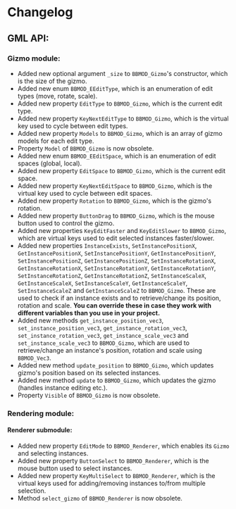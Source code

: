 # Changelog

## GML API:
### Gizmo module:
* Added new optional argument `_size` to `BBMOD_Gizmo`'s constructor, which is the size of the gizmo.
* Added new enum `BBMOD_EEditType`, which is an enumeration of edit types (move, rotate, scale).
* Added new property `EditType` to `BBMOD_Gizmo`, which is the current edit type.
* Added new property `KeyNextEditType` to `BBMOD_Gizmo`, which is the virtual key used to cycle between edit types.
* Added new property `Models` to `BBMOD_Gizmo`, which is an array of gizmo models for each edit type.
* Property `Model` of `BBMOD_Gizmo` is now obsolete.
* Added new enum `BBMOD_EEditSpace`, which is an enumeration of edit spaces (global, local).
* Added new property `EditSpace` to `BBMOD_Gizmo`, which is the current edit space.
* Added new property `KeyNextEditSpace` to `BBMOD_Gizmo`, which is the virtual key used to cycle between edit spaces.
* Added new property `Rotation` to `BBMOD_Gizmo`, which is the gizmo's rotation.
* Added new property `ButtonDrag` to `BBMOD_Gizmo`, which is the mouse button used to control the gizmo.
* Added new properties `KeyEditFaster` and `KeyEditSlower` to `BBMOD_Gizmo`, which are virtual keys used to edit selected instances faster/slower.
* Added new properties `InstanceExists`, `SetInstancePositionX`, `GetInstancePositionX`, `SetInstancePositionY`, `GetInstancePositionY`, `SetInstancePositionZ`, `GetInstancePositionZ`, `SetInstanceRotationX`, `GetInstanceRotationX`, `SetInstanceRotationY`, `GetInstanceRotationY`, `SetInstanceRotationZ`, `GetInstanceRotationZ`, `SetInstanceScaleX`, `GetInstanceScaleX`, `SetInstanceScaleY`, `GetInstanceScaleY`, `SetInstanceScaleZ` and `GetInstanceScaleZ` to `BBMOD_Gizmo`. These are used to check if an instance exists and to retrieve/change its position, rotation and scale. **You can override these in case they work with different variables than you use in your project.**
* Added new methods `get_instance_position_vec3`, `set_instance_position_vec3`, `get_instance_rotation_vec3`, `set_instance_rotation_vec3`, `get_instance_scale_vec3` and `set_instance_scale_vec3` to `BBMOD_Gizmo`, which are used to retrieve/change an instance's position, rotation and scale using `BBMOD_Vec3`.
* Added new method `update_position` to `BBMOD_Gizmo`, which updates gizmo's position based on its selected instances.
* Added new method `update` to `BBMOD_Gizmo`, which updates the gizmo (handles instance editing etc.).
* Property `Visible` of `BBMOD_Gizmo` is now obsolete.

### Rendering module:
#### Renderer submodule:
* Added new property `EditMode` to `BBMOD_Renderer`, which enables its `Gizmo` and selecting instances.
* Added new property `ButtonSelect` to `BBMOD_Renderer`, which is the mouse button used to select instances.
* Added new property `KeyMultiSelect` to `BBMOD_Renderer`, which is the virtual keys used for adding/removing instances to/from multiple selection.
* Method `select_gizmo` of `BBMOD_Renderer` is now obsolete.
